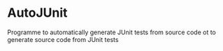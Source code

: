 # AutoJUnit
Programme to automatically generate JUnit tests from source code ot to generate source code from JUnit tests
